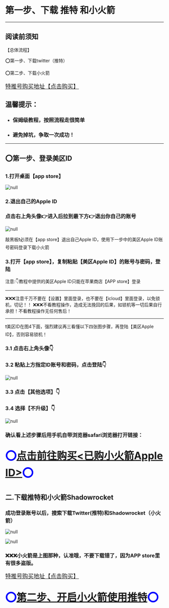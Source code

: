 # 第一步、下载 推特 和小火箭

------

## 阅读前须知
【总体流程】

⭕️第一步、下载twitter（推特）

⭕️第二步、下载小火箭

<font size=4 color=blue>[特推号购买地址【点击购买】](http://cat.fk6699.com/)</font>

## 温馨提示：
- ### 保姆级教程，按照流程走很简单

- ### 避免掉坑，争取一次成功！
------

## ⭕️第一步、登录美区ID

### 1.打开桌面【app store】

![null](https://www.xiguajiasu.me/media/202301/2023-01-07_152341_2552730.046685490902946825.png)

### 2.退出自己的Apple ID

### 点击右上角头像👉进入后拉到最下方👉退出你自己的账号

![null](https://www.xiguajiasu.me/media/202301/2023-01-07_152435_5290080.5321726864128616.png)

敲黑板❗️必须在【app store】退出自己Apple ID，使用下一步中的美区Apple ID账号密码登录下载小火箭

### 3.打开【app store】，复制粘贴【美区Apple ID】的账号与密码，登陆

注意:👇教程中提供的美区Apple ID只能在苹果商店【APP store】登录

------

❌❌❌注意千万不要在【设置】里面登录，也不要在【icloud】里面登录，以免锁机，切记！！
❌❌❌不看教程操作，造成无法挽回的后果，如锁机等一切后果自行承担！不看教程操作无任何售后！

------

❗️美区ID在图4下面，强烈建议再三看懂以下四张图步骤，再登陆【美区Apple ID】，否则容易锁机！

### 3.1 点击右上角头像👇

### 3.2 粘贴上方指定ID账号和密码，点击登陆👇

![null](https://www.xiguajiasu.me/media/202301/2023-01-07_154745_9621720.8404140302177219.jpeg)

### 3.3 点击【其他选项】👇

### 3.4 选择【不升级】👇

![null](https://www.xiguajiasu.me/media/202302/2023-02-11_121848_5845900.22386567604382035.jpeg)

### 确认看上述步骤后用手机自带浏览器safari浏览器打开链接：



## <font size=6 color=blue>⭕️[点击前往购买<已购小火箭Apple ID>](http://cat.fk6699.com/)⭕️</font>



## 二.下载推特和小火箭Shadowrocket

### 成功登录账号以后，搜索下载Twitter(推特)和Shadowrocket（小火箭）

![null](https://www.xiguajiasu.me/media/202301/2023-01-11_204916_5184830.06894002678953493.png)

![null](https://www.xiguajiasu.me/media/202301/2023-01-07_155054_5197990.022193155334848114.png)

### ❌❌❌小火箭是上图那种，认准哦，不要下载错了，因为APP store里有很多盗版。

<font size=4 color=blue>[特推号购买地址【点击购买】](http://cat.fk6699.com/)</font>

  ## <font size=6 color=blue>⭕️[第二步、开启小火箭使用推特](Twitter/make2.md)⭕️</font>